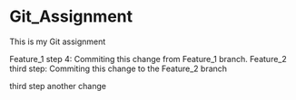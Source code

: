 # Git_Assignment
This is my Git assignment

Feature_1
step 4: Commiting this change from Feature_1 branch.
Feature_2
third step: Commiting this change to the Feature_2 branch 

third step another change
